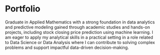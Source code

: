 # Portfolio
Graduate in Applied Mathematics with a strong foundation in data analytics and predictive modeling gained through academic studies and hands-on projects, including stock closing price prediction using machine learning. I am eager to apply my analytical skills in a practical setting in a role related to Data Science or Data Analysis where I can contribute to solving complex problems and support impactful data-driven decision-making.
